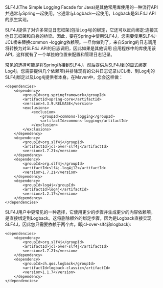 SLF4J(The Simple Logging Facade for Java)是其他常用库使用的一种流行API
并通常与Spring一起使用。它通常与Logback一起使用，Logback是SLF4J API的原生实现。

SLF4J提供了对许多常见日志框架(包括Log4j)的绑定，它还可以反向绑定:连接其他日志框架和自身的桥梁。因此，要在Spring中使用SLF4J，您需要使用SLF4J-JCL桥来替换common -logging依赖项。一旦你做到了，来自Spring的日志调用将转换为对SLF4J API的日志调用，因此如果是其他调用
应用程序中的库使用该API，这样就有了一个单独的位置来配置和管理日志记录。

常见的选择可能是将Spring桥接到SLF4J，然后提供从SLF4J到的显式绑定Log4j。您需要提供几个依赖项(并排除现有的公共日志记录)JCL桥、到Log4j的SLF4j绑定以及Log4j提供者本身。在Maven中，您会这样做：
```
<dependencies>
    <dependency>
        <groupId>org.springframework</groupId>
        <artifactId>spring-core</artifactId>
        <version>4.3.9.RELEASE</version>
        <exclusions>
            <exclusion>
                <groupId>commons-logging</groupId>
                <artifactId>commons-logging</artifactId>
            </exclusion>
        </exclusions>
    </dependency>
    <dependency>
        <groupId>org.slf4j</groupId>
        <artifactId>jcl-over-slf4j</artifactId>
        <version>1.7.21</version>
    </dependency>
    <dependency>
        <groupId>org.slf4j</groupId>
        <artifactId>slf4j-log4j12</artifactId>
        <version>1.7.21</version>
    </dependency>
    <dependency>
        <groupId>log4j</groupId>
        <artifactId>log4j</artifactId>
        <version>1.2.17</version>
    </dependency>
</dependencies>
```

SLF4J用户中更常见的一种选择，它使用更少的步骤并生成更少的内容依赖项，是直接绑定到Logback。这将删除额外的绑定步骤，因为是Logback直接实现SLF4J，因此您只需要依赖于两个库，即jcl-over-slf4j和logback):

```
<dependencies>
    <dependency>
        <groupId>org.slf4j</groupId>
        <artifactId>jcl-over-slf4j</artifactId>
        <version>1.7.21</version>
    </dependency>
    <dependency>
        <groupId>ch.qos.logback</groupId>
        <artifactId>logback-classic</artifactId>
        <version>1.1.7</version>
    </dependency>
</dependencies>
```

